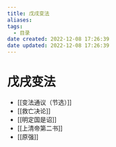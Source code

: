 ```yaml
---
title: 戊戌变法
aliases:
tags:
  - 目录
date created: 2022-12-08 17:26:39
date updated: 2022-12-08 17:26:39
---
```


# 戊戌变法

- [[变法通议（节选）]]
- [[救亡决论]]
- [[明定国是诏]]
- [[上清帝第二书]]
- [[原强]]
